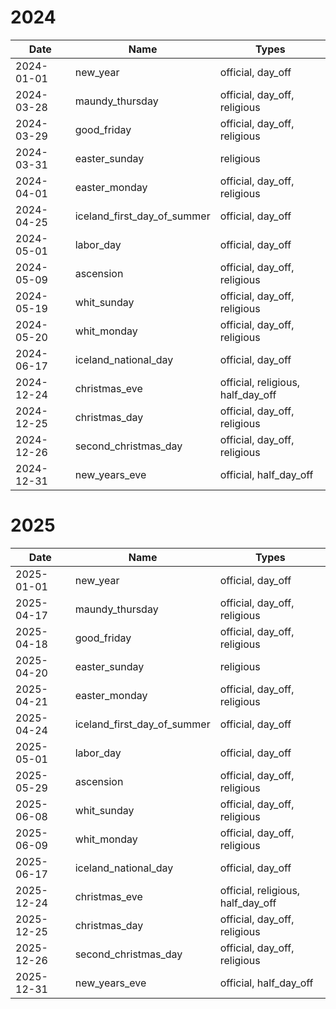 # 2024

| Date       | Name                        | Types                             |
|------------|-----------------------------|-----------------------------------|
| 2024-01-01 | new_year                    | official, day_off                 |
| 2024-03-28 | maundy_thursday             | official, day_off, religious      |
| 2024-03-29 | good_friday                 | official, day_off, religious      |
| 2024-03-31 | easter_sunday               | religious                         |
| 2024-04-01 | easter_monday               | official, day_off, religious      |
| 2024-04-25 | iceland_first_day_of_summer | official, day_off                 |
| 2024-05-01 | labor_day                   | official, day_off                 |
| 2024-05-09 | ascension                   | official, day_off, religious      |
| 2024-05-19 | whit_sunday                 | official, day_off, religious      |
| 2024-05-20 | whit_monday                 | official, day_off, religious      |
| 2024-06-17 | iceland_national_day        | official, day_off                 |
| 2024-12-24 | christmas_eve               | official, religious, half_day_off |
| 2024-12-25 | christmas_day               | official, day_off, religious      |
| 2024-12-26 | second_christmas_day        | official, day_off, religious      |
| 2024-12-31 | new_years_eve               | official, half_day_off            |

# 2025

| Date       | Name                        | Types                             |
|------------|-----------------------------|-----------------------------------|
| 2025-01-01 | new_year                    | official, day_off                 |
| 2025-04-17 | maundy_thursday             | official, day_off, religious      |
| 2025-04-18 | good_friday                 | official, day_off, religious      |
| 2025-04-20 | easter_sunday               | religious                         |
| 2025-04-21 | easter_monday               | official, day_off, religious      |
| 2025-04-24 | iceland_first_day_of_summer | official, day_off                 |
| 2025-05-01 | labor_day                   | official, day_off                 |
| 2025-05-29 | ascension                   | official, day_off, religious      |
| 2025-06-08 | whit_sunday                 | official, day_off, religious      |
| 2025-06-09 | whit_monday                 | official, day_off, religious      |
| 2025-06-17 | iceland_national_day        | official, day_off                 |
| 2025-12-24 | christmas_eve               | official, religious, half_day_off |
| 2025-12-25 | christmas_day               | official, day_off, religious      |
| 2025-12-26 | second_christmas_day        | official, day_off, religious      |
| 2025-12-31 | new_years_eve               | official, half_day_off            |
